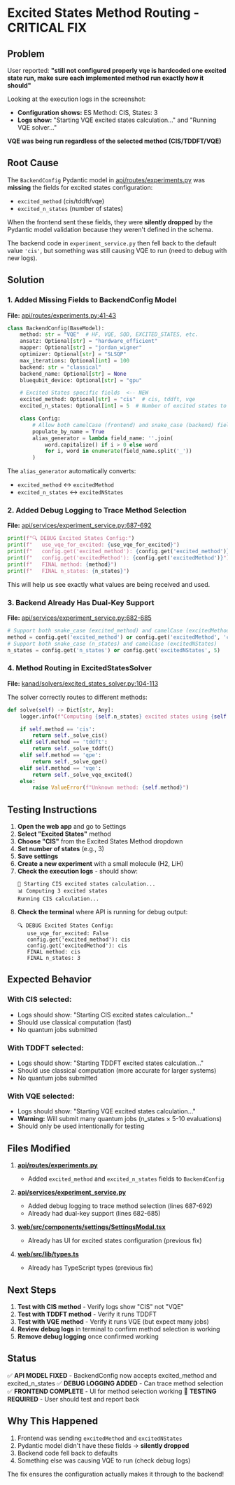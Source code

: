 # Excited States Method Routing - CRITICAL FIX

## Problem

User reported: **"still not configured properly vqe is hardcoded one excited state run, make sure each implemented method run exactly how it should"**

Looking at the execution logs in the screenshot:
- **Configuration shows:** ES Method: CIS, States: 3
- **Logs show:** "Starting VQE excited states calculation..." and "Running VQE solver..."

**VQE was being run regardless of the selected method (CIS/TDDFT/VQE)**

## Root Cause

The `BackendConfig` Pydantic model in [api/routes/experiments.py](api/routes/experiments.py) was **missing** the fields for excited states configuration:
- `excited_method` (cis/tddft/vqe)
- `excited_n_states` (number of states)

When the frontend sent these fields, they were **silently dropped** by the Pydantic model validation because they weren't defined in the schema.

The backend code in `experiment_service.py` then fell back to the default value `'cis'`, but something was still causing VQE to run (need to debug with new logs).

## Solution

### 1. Added Missing Fields to BackendConfig Model

**File:** [api/routes/experiments.py:41-43](api/routes/experiments.py#L41-L43)

```python
class BackendConfig(BaseModel):
    method: str = "VQE"  # HF, VQE, SQD, EXCITED_STATES, etc.
    ansatz: Optional[str] = "hardware_efficient"
    mapper: Optional[str] = "jordan_wigner"
    optimizer: Optional[str] = "SLSQP"
    max_iterations: Optional[int] = 100
    backend: str = "classical"
    backend_name: Optional[str] = None
    bluequbit_device: Optional[str] = "gpu"

    # Excited States specific fields  <-- NEW
    excited_method: Optional[str] = "cis"  # cis, tddft, vqe
    excited_n_states: Optional[int] = 5  # Number of excited states to compute

    class Config:
        # Allow both camelCase (frontend) and snake_case (backend) field names
        populate_by_name = True
        alias_generator = lambda field_name: ''.join(
            word.capitalize() if i > 0 else word
            for i, word in enumerate(field_name.split('_'))
        )
```

The `alias_generator` automatically converts:
- `excited_method` ↔ `excitedMethod`
- `excited_n_states` ↔ `excitedNStates`

### 2. Added Debug Logging to Trace Method Selection

**File:** [api/services/experiment_service.py:687-692](api/services/experiment_service.py#L687-L692)

```python
print(f"🔍 DEBUG Excited States Config:")
print(f"   use_vqe_for_excited: {use_vqe_for_excited}")
print(f"   config.get('excited_method'): {config.get('excited_method')}")
print(f"   config.get('excitedMethod'): {config.get('excitedMethod')}")
print(f"   FINAL method: {method}")
print(f"   FINAL n_states: {n_states}")
```

This will help us see exactly what values are being received and used.

### 3. Backend Already Has Dual-Key Support

**File:** [api/services/experiment_service.py:682-685](api/services/experiment_service.py#L682-L685)

```python
# Support both snake_case (excited_method) and camelCase (excitedMethod)
method = config.get('excited_method') or config.get('excitedMethod', 'cis')
# Support both snake_case (n_states) and camelCase (excitedNStates)
n_states = config.get('n_states') or config.get('excitedNStates', 5)
```

### 4. Method Routing in ExcitedStatesSolver

**File:** [kanad/solvers/excited_states_solver.py:104-113](kanad/solvers/excited_states_solver.py#L104-L113)

The solver correctly routes to different methods:

```python
def solve(self) -> Dict[str, Any]:
    logger.info(f"Computing {self.n_states} excited states using {self.method}...")

    if self.method == 'cis':
        return self._solve_cis()
    elif self.method == 'tddft':
        return self._solve_tddft()
    elif self.method == 'qpe':
        return self._solve_qpe()
    elif self.method == 'vqe':
        return self._solve_vqe_excited()
    else:
        raise ValueError(f"Unknown method: {self.method}")
```

## Testing Instructions

1. **Open the web app** and go to Settings
2. **Select "Excited States"** method
3. **Choose "CIS"** from the Excited States Method dropdown
4. **Set number of states** (e.g., 3)
5. **Save settings**
6. **Create a new experiment** with a small molecule (H2, LiH)
7. **Check the execution logs** - should show:
   ```
   🔬 Starting CIS excited states calculation...
   📊 Computing 3 excited states
   Running CIS calculation...
   ```
8. **Check the terminal** where API is running for debug output:
   ```
   🔍 DEBUG Excited States Config:
      use_vqe_for_excited: False
      config.get('excited_method'): cis
      config.get('excitedMethod'): cis
      FINAL method: cis
      FINAL n_states: 3
   ```

## Expected Behavior

### With CIS selected:
- Logs should show: "Starting CIS excited states calculation..."
- Should use classical computation (fast)
- No quantum jobs submitted

### With TDDFT selected:
- Logs should show: "Starting TDDFT excited states calculation..."
- Should use classical computation (more accurate for larger systems)
- No quantum jobs submitted

### With VQE selected:
- Logs should show: "Starting VQE excited states calculation..."
- **Warning:** Will submit many quantum jobs (n_states × 5-10 evaluations)
- Should only be used intentionally for testing

## Files Modified

1. **[api/routes/experiments.py](api/routes/experiments.py)**
   - Added `excited_method` and `excited_n_states` fields to `BackendConfig`

2. **[api/services/experiment_service.py](api/services/experiment_service.py)**
   - Added debug logging to trace method selection (lines 687-692)
   - Already had dual-key support (lines 682-685)

3. **[web/src/components/settings/SettingsModal.tsx](web/src/components/settings/SettingsModal.tsx)**
   - Already has UI for excited states configuration (previous fix)

4. **[web/src/lib/types.ts](web/src/lib/types.ts)**
   - Already has TypeScript types (previous fix)

## Next Steps

1. **Test with CIS method** - Verify logs show "CIS" not "VQE"
2. **Test with TDDFT method** - Verify it runs TDDFT
3. **Test with VQE method** - Verify it runs VQE (but expect many jobs)
4. **Review debug logs** in terminal to confirm method selection is working
5. **Remove debug logging** once confirmed working

## Status

✅ **API MODEL FIXED** - BackendConfig now accepts excited_method and excited_n_states
✅ **DEBUG LOGGING ADDED** - Can trace method selection
✅ **FRONTEND COMPLETE** - UI for method selection working
🔄 **TESTING REQUIRED** - User should test and report back

## Why This Happened

1. Frontend was sending `excitedMethod` and `excitedNStates`
2. Pydantic model didn't have these fields → **silently dropped**
3. Backend code fell back to defaults
4. Something else was causing VQE to run (check debug logs)

The fix ensures the configuration actually makes it through to the backend!
